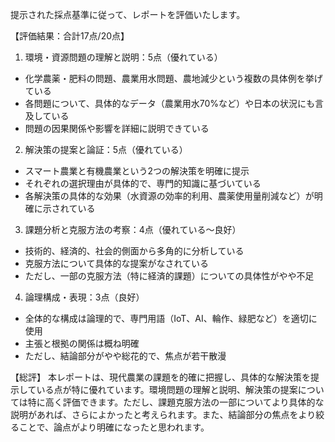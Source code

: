 提示された採点基準に従って、レポートを評価いたします。

【評価結果：合計17点/20点】

1. 環境・資源問題の理解と説明：5点（優れている）
- 化学農薬・肥料の問題、農業用水問題、農地減少という複数の具体例を挙げている
- 各問題について、具体的なデータ（農業用水70%など）や日本の状況にも言及している
- 問題の因果関係や影響を詳細に説明できている

2. 解決策の提案と論証：5点（優れている）
- スマート農業と有機農業という2つの解決策を明確に提示
- それぞれの選択理由が具体的で、専門的知識に基づいている
- 各解決策の具体的な効果（水資源の効率的利用、農薬使用量削減など）が明確に示されている

3. 課題分析と克服方法の考察：4点（優れている～良好）
- 技術的、経済的、社会的側面から多角的に分析している
- 克服方法について具体的な提案がなされている
- ただし、一部の克服方法（特に経済的課題）についての具体性がやや不足

4. 論理構成・表現：3点（良好）
- 全体的な構成は論理的で、専門用語（IoT、AI、輪作、緑肥など）を適切に使用
- 主張と根拠の関係は概ね明確
- ただし、結論部分がやや総花的で、焦点が若干散漫

【総評】
本レポートは、現代農業の課題を的確に把握し、具体的な解決策を提示している点が特に優れています。環境問題の理解と説明、解決策の提案については特に高く評価できます。ただし、課題克服方法の一部についてより具体的な説明があれば、さらによかったと考えられます。また、結論部分の焦点をより絞ることで、論点がより明確になったと思われます。